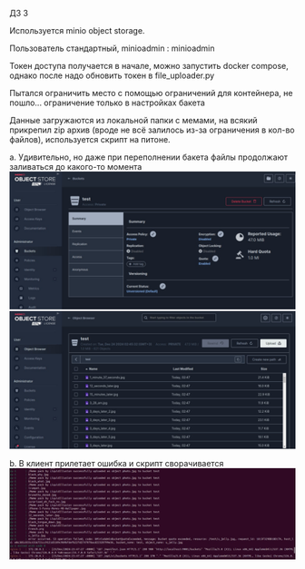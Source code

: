 ДЗ 3

Используется minio object storage. 

Пользователь стандартный, minioadmin : minioadmin

Токен доступа получается в начале, можно запустить docker compose, однако после надо обновить токен в file_uploader.py

Пытался ограничить место с помощью ограничений для контейнера, не пошло... ограничение только в настройках бакета

Данные загружаются из локальной папки с мемами, на всякий прикрепил zip архив (вроде не всё залилось из-за ограничения в кол-во файлов), используется скрипт на питоне.

a. Удивительно, но даже при переполнении бакета файлы продолжают заливаться до какого-то момента
![alt text](https://github.com/birmoscow/COT-3/blob/main/srv.jpeg)
![alt text](https://github.com/birmoscow/COT-3/blob/main/srv2.jpeg)

b. В клиент прилетает ошибка и скрипт сворачивается
![alt text](https://github.com/birmoscow/COT-3/blob/main/cl.jpeg)
